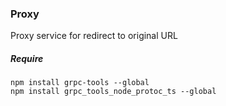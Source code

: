 ### Proxy

Proxy service for redirect to original URL

##### Require

```
npm install grpc-tools --global
npm install grpc_tools_node_protoc_ts --global
```
